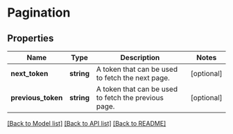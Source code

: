 # Pagination

## Properties
Name | Type | Description | Notes
------------ | ------------- | ------------- | -------------
**next_token** | **string** | A token that can be used to fetch the next page. | [optional] 
**previous_token** | **string** | A token that can be used to fetch the previous page. | [optional] 

[[Back to Model list]](../README.md#documentation-for-models) [[Back to API list]](../README.md#documentation-for-api-endpoints) [[Back to README]](../README.md)


